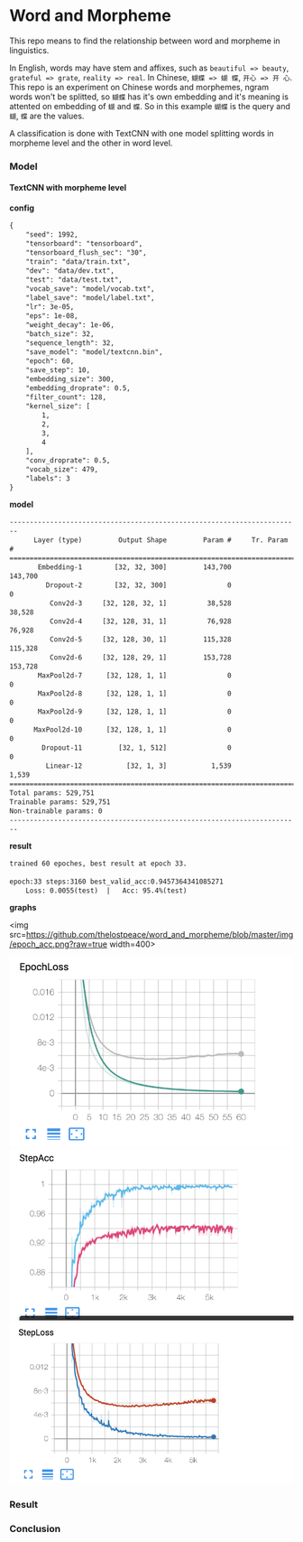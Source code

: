 # Word and Morpheme

This repo means to find the relationship between word and morpheme in linguistics.

In English, words may have stem and affixes, such as `beautiful => beauty`, `grateful => grate`, `reality => real`. In Chinese, `蝴蝶 => 蝴 蝶`, `开心 => 开 心`.
This repo is an experiment on Chinese words and morphemes, ngram words won't be splitted, so `蝴蝶` has it's own embedding and it's meaning is attented on embedding of `蝴` and `蝶`.
So in this example `蝴蝶` is the query and `蝴`, `蝶` are the values.

A classification is done with TextCNN with one model splitting words in morpheme level and the other in word level.

### Model

#### TextCNN with morpheme level

**config**

```
{
    "seed": 1992,
    "tensorboard": "tensorboard",
    "tensorboard_flush_sec": "30",
    "train": "data/train.txt",
    "dev": "data/dev.txt",
    "test": "data/test.txt",
    "vocab_save": "model/vocab.txt",
    "label_save": "model/label.txt",
    "lr": 3e-05,
    "eps": 1e-08,
    "weight_decay": 1e-06,
    "batch_size": 32,
    "sequence_length": 32,
    "save_model": "model/textcnn.bin",
    "epoch": 60,
    "save_step": 10,
    "embedding_size": 300,
    "embedding_droprate": 0.5,
    "filter_count": 128,
    "kernel_size": [
        1,
        2,
        3,
        4
    ],
    "conv_droprate": 0.5,
    "vocab_size": 479,
    "labels": 3
}
```

**model**

```
------------------------------------------------------------------------
      Layer (type)         Output Shape         Param #     Tr. Param #
========================================================================
       Embedding-1        [32, 32, 300]         143,700         143,700
         Dropout-2        [32, 32, 300]               0               0
          Conv2d-3     [32, 128, 32, 1]          38,528          38,528
          Conv2d-4     [32, 128, 31, 1]          76,928          76,928
          Conv2d-5     [32, 128, 30, 1]         115,328         115,328
          Conv2d-6     [32, 128, 29, 1]         153,728         153,728
       MaxPool2d-7      [32, 128, 1, 1]               0               0
       MaxPool2d-8      [32, 128, 1, 1]               0               0
       MaxPool2d-9      [32, 128, 1, 1]               0               0
      MaxPool2d-10      [32, 128, 1, 1]               0               0
        Dropout-11         [32, 1, 512]               0               0
         Linear-12           [32, 1, 3]           1,539           1,539
========================================================================
Total params: 529,751
Trainable params: 529,751
Non-trainable params: 0
------------------------------------------------------------------------
```

**result**

```
trained 60 epoches, best result at epoch 33.

epoch:33 steps:3160 best_valid_acc:0.9457364341085271
    Loss: 0.0055(test)  |   Acc: 95.4%(test)
```

**graphs**

<img src=https://github.com/thelostpeace/word_and_morpheme/blob/master/img/epoch_acc.png?raw=true width=400></img>

![](https://github.com/thelostpeace/word_and_morpheme/blob/master/img/epoch_loss.png?raw=true)
![](https://github.com/thelostpeace/word_and_morpheme/blob/master/img/step_acc.png?raw=true)
![](https://github.com/thelostpeace/word_and_morpheme/blob/master/img/step_loss.png?raw=true)



### Result


### Conclusion
